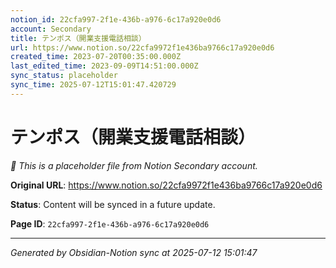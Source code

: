 ```yaml
---
notion_id: 22cfa997-2f1e-436b-a976-6c17a920e0d6
account: Secondary
title: テンポス（開業支援電話相談）
url: https://www.notion.so/22cfa9972f1e436ba9766c17a920e0d6
created_time: 2023-07-20T00:35:00.000Z
last_edited_time: 2023-09-09T14:51:00.000Z
sync_status: placeholder
sync_time: 2025-07-12T15:01:47.420729
---
```


# テンポス（開業支援電話相談）

*🔄 This is a placeholder file from Notion Secondary account.*

**Original URL**: https://www.notion.so/22cfa9972f1e436ba9766c17a920e0d6

**Status**: Content will be synced in a future update.

**Page ID**: `22cfa997-2f1e-436b-a976-6c17a920e0d6`

---

*Generated by Obsidian-Notion sync at 2025-07-12 15:01:47*
